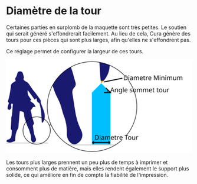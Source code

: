 Diamètre de la tour
====
Certaines parties en surplomb de la maquette sont très petites. Le soutien qui serait généré s'effondrerait facilement. Au lieu de cela, Cura génère des tours pour ces pièces qui sont plus larges, afin qu'elles ne s'effondrent pas.

Ce réglage permet de configurer la largeur de ces tours.

![La largeur de la tour de support](../images/support_use_towers_fr.svg)

Les tours plus larges prennent un peu plus de temps à imprimer et consomment plus de matière, mais elles rendent également le support plus solide, ce qui améliore en fin de compte la fiabilité de l'impression.
